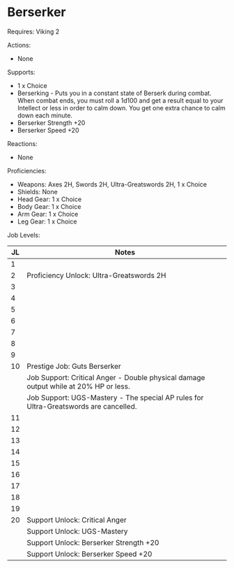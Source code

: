 # Berserker

Requires: Viking 2

Actions:

- None

Supports:

- 1 x Choice
- Berserking - Puts you in a constant state of Berserk during combat. When combat ends, you must roll a 1d100 and get a result equal to your Intellect or less in order to calm down. You get one extra chance to calm down each minute.
- Berserker Strength +20
- Berserker Speed +20

Reactions:

- None

Proficiencies:

- Weapons: Axes 2H, Swords 2H, Ultra-Greatswords 2H, 1 x Choice
- Shields: None
- Head Gear: 1 x Choice
- Body Gear: 1 x Choice
- Arm Gear: 1 x Choice
- Leg Gear: 1 x Choice

Job Levels:

| JL | Notes |
| --- | --- |
| 1 | 
| 2 | Proficiency Unlock: Ultra-Greatswords 2H
| 3 | 
| 4 | 
| 5 | 
| 6 | 
| 7 | 
| 8 | 
| 9 | 
| 10 | Prestige Job: Guts Berserker
|    | Job Support: Critical Anger - Double physical damage output while at 20% HP or less.
|    | Job Support: UGS-Mastery - The special AP rules for Ultra-Greatswords are cancelled.
| 11 | 
| 12 | 
| 13 | 
| 14 | 
| 15 | 
| 16 | 
| 17 | 
| 18 | 
| 19 | 
| 20 | Support Unlock: Critical Anger
|    | Support Unlock: UGS-Mastery
|    | Support Unlock: Berserker Strength +20
|    | Support Unlock: Berserker Speed +20
